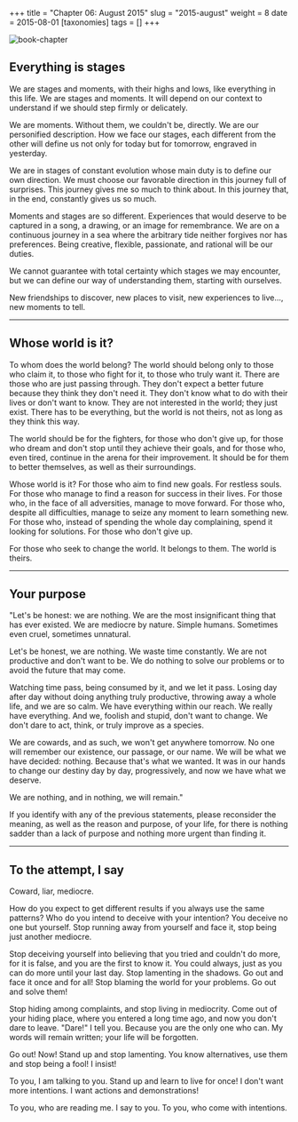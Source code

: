 +++
title = "Chapter 06: August 2015"
slug = "2015-august"
weight = 8
date = 2015-08-01
[taxonomies]
tags = []
+++

![book-chapter](/images/books/oeur/06.jpg)

## Everything is stages

We are stages and moments, with their highs and lows, like everything in this life. We are stages and moments. It will depend on our context to understand if we should step firmly or delicately.

We are moments. Without them, we couldn't be, directly. We are our personified description. How we face our stages, each different from the other will define us not only for today but for tomorrow, engraved in yesterday.

We are in stages of constant evolution whose main duty is to define our own direction. We must choose our favorable direction in this journey full of surprises. This journey gives me so much to think about. In this journey that, in the end, constantly gives us so much.

Moments and stages are so different. Experiences that would deserve to be captured in a song, a drawing, or an image for remembrance. We are on a continuous journey in a sea where the arbitrary tide neither forgives nor has preferences. Being creative, flexible, passionate, and rational will be our duties.

We cannot guarantee with total certainty which stages we may encounter, but we can define our way of understanding them, starting with ourselves.

New friendships to discover, new places to visit, new experiences to live..., new moments to tell.

---

## Whose world is it?

To whom does the world belong? The world should belong only to those who claim it, to those who fight for it, to those who truly want it. There are those who are just passing through. They don't expect a better future because they think they don't need it. They don't know what to do with their lives or don't want to know. They are not interested in the world; they just exist. There has to be everything, but the world is not theirs, not as long as they think this way.

The world should be for the fighters, for those who don't give up, for those who dream and don't stop until they achieve their goals, and for those who, even tired, continue in the arena for their improvement. It should be for them to better themselves, as well as their surroundings.

Whose world is it? For those who aim to find new goals. For restless souls. For those who manage to find a reason for success in their lives. For those who, in the face of all adversities, manage to move forward. For those who, despite all difficulties, manage to seize any moment to learn something new. For those who, instead of spending the whole day complaining, spend it looking for solutions. For those who don't give up.

For those who seek to change the world. It belongs to them. The world is theirs.

---

## Your purpose

"Let's be honest: we are nothing. We are the most insignificant thing that has ever existed. We are mediocre by nature. Simple humans. Sometimes even cruel, sometimes unnatural.

Let's be honest, we are nothing. We waste time constantly. We are not productive and don't want to be. We do nothing to solve our problems or to avoid the future that may come.

Watching time pass, being consumed by it, and we let it pass. Losing day after day without doing anything truly productive, throwing away a whole life, and we are so calm. We have everything within our reach. We really have everything. And we, foolish and stupid, don't want to change. We don't dare to act, think, or truly improve as a species.

We are cowards, and as such, we won't get anywhere tomorrow. No one will remember our existence, our passage, or our name. We will be what we have decided: nothing. Because that's what we wanted. It was in our hands to change our destiny day by day, progressively, and now we have what we deserve.

We are nothing, and in nothing, we will remain."

If you identify with any of the previous statements, please reconsider the meaning, as well as the reason and purpose, of your life, for there is nothing sadder than a lack of purpose and nothing more urgent than finding it.

---

## To the attempt, I say

Coward, liar, mediocre.

How do you expect to get different results if you always use the same patterns? Who do you intend to deceive with your intention? You deceive no one but yourself. Stop running away from yourself and face it, stop being just another mediocre.

Stop deceiving yourself into believing that you tried and couldn't do more, for it is false, and you are the first to know it. You could always, just as you can do more until your last day. Stop lamenting in the shadows. Go out and face it once and for all! Stop blaming the world for your problems. Go out and solve them!

Stop hiding among complaints, and stop living in mediocrity. Come out of your hiding place, where you entered a long time ago, and now you don't dare to leave. "Dare!" I tell you. Because you are the only one who can. My words will remain written; your life will be forgotten.

Go out! Now! Stand up and stop lamenting. You know alternatives, use them and stop being a fool! I insist!

To you, I am talking to you. Stand up and learn to live for once! I don't want more intentions. I want actions and demonstrations!

To you, who are reading me. I say to you. To you, who come with intentions.
